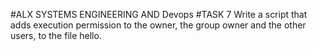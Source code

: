 #ALX SYSTEMS ENGINEERING AND Devops
#TASK 7
Write a script that adds execution permission to the owner, the group owner and the other users, to the file hello.
